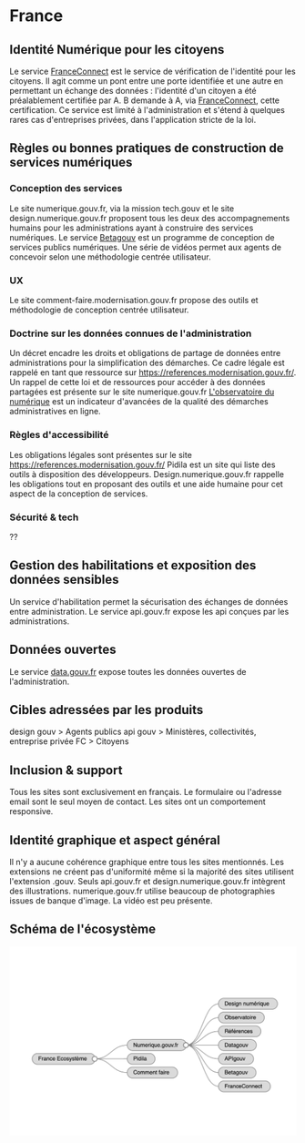 # France

## Identité Numérique pour les citoyens
Le service [FranceConnect](https://franceconnect.gouv.fr/) est le service de vérification de l'identité pour les citoyens.
Il agit comme un pont entre une porte identifiée et une autre en permettant un échange des données : l'identité d'un citoyen a été préalablement certifiée par A. B demande à A, via [FranceConnect](https://franceconnect.gouv.fr/), cette certification.
Ce service est limité à l'administration et s'étend à quelques rares cas d'entreprises privées, dans l'application stricte de la loi.

## Règles ou bonnes pratiques de construction de services numériques
### Conception des services
Le site numerique.gouv.fr, via la mission tech.gouv et le site design.numerique.gouv.fr proposent tous les deux des accompagnements humains pour les administrations ayant à construire des services numériques.
Le service [Betagouv](https://beta.gouv.fr/) est un programme de conception de services publics numériques. Une série de vidéos permet aux agents de concevoir selon une méthodologie centrée utilisateur.

### UX
Le site comment-faire.modernisation.gouv.fr propose des outils et méthodologie de conception centrée utilisateur.

### Doctrine sur les données connues de l'administration
Un décret encadre les droits et obligations de partage de données entre administrations pour la simplification des démarches. Ce cadre légale est rappelé en tant que ressource sur https://references.modernisation.gouv.fr/.
Un rappel de cette loi et de ressources pour accéder à des données partagées est présente sur le site numerique.gouv.fr
[L'observatoire du numérique](https://observatoire.numerique.gouv.fr/) est un indicateur d'avancées de la qualité des démarches administratives en ligne.

### Règles d'accessibilité
Les obligations légales sont présentes sur le site https://references.modernisation.gouv.fr/
Pidila est un site qui liste des outils à disposition des développeurs.
Design.numerique.gouv.fr rappelle les obligations tout en proposant des outils et une aide humaine pour cet aspect de la conception de services.

### Sécurité & tech
??

## Gestion des habilitations et exposition des données sensibles
Un service d'habilitation permet la sécurisation des échanges de données entre administration.
Le service api.gouv.fr expose les api conçues par les administrations.

## Données ouvertes
Le service [data.gouv.fr](https://data.gouv.fr/) expose toutes les données ouvertes de l'administration.

## Cibles adressées par les produits
design gouv > Agents publics
api gouv > Ministères, collectivités, entreprise privée
FC > Citoyens

## Inclusion & support
Tous les sites sont exclusivement en français.
Le formulaire ou l'adresse email sont le seul moyen de contact.
Les sites ont un comportement responsive.

## Identité graphique et aspect général
Il n'y a aucune cohérence graphique entre tous les sites mentionnés. Les extensions ne créent pas d'uniformité même si la majorité des sites utilisent l'extension .gouv.
Seuls api.gouv.fr et design.numerique.gouv.fr intègrent des illustrations.
numerique.gouv.fr utilise beaucoup de photographies issues de banque d'image.
La vidéo est peu présente.

## Schéma de l'écosystème
![](1_France.assets/1_France-1_France-ecosysteme.png)
